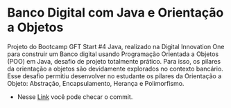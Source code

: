 # Banco Digital com Java e Orientação a Objetos

Projeto do Bootcamp GFT Start #4 Java, realizado na Digital Innovation One para construir um Banco digital usando Programação Orientada a Objetos (POO) em Java, desafio de projeto totalmente prático. Para isso, os pilares da orientação a objetos são devidamente explorados no contexto bancário. Esse desafio permitiu desenvolver no estudante os pilares da Orientação a Objeto: Abstração, Encapsulamento, Herança e Polimorfismo. 

 - Nesse [Link](56ef1a5d03f347d4107d9caa2299b861b1d39ca7) você pode checar o commit.
